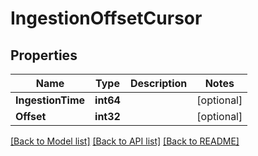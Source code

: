 # IngestionOffsetCursor

## Properties

Name | Type | Description | Notes
------------ | ------------- | ------------- | -------------
**IngestionTime** | **int64** |  | [optional] 
**Offset** | **int32** |  | [optional] 

[[Back to Model list]](../README.md#documentation-for-models) [[Back to API list]](../README.md#documentation-for-api-endpoints) [[Back to README]](../README.md)


